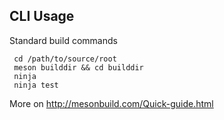 ## CLI Usage

Standard build commands

     cd /path/to/source/root
     meson builddir && cd builddir
     ninja
     ninja test
     
More on http://mesonbuild.com/Quick-guide.html
